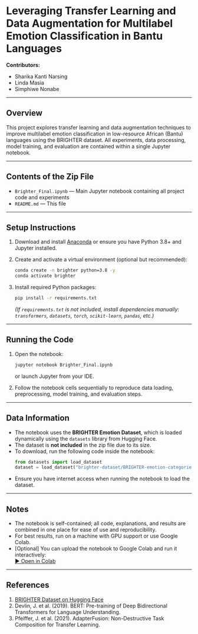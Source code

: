# Leveraging Transfer Learning and Data Augmentation for Multilabel Emotion Classification in Bantu Languages

**Contributors:**  
- Sharika Kanti Narsing  
- Linda Masia  
- Simphiwe Nonabe  

---

## Overview  
This project explores transfer learning and data augmentation techniques to improve multilabel emotion classification in low-resource African (Bantu) languages using the BRIGHTER dataset. All experiments, data processing, model training, and evaluation are contained within a single Jupyter notebook.

---

## Contents of the Zip File  
- `Brighter_Final.ipynb` — Main Jupyter notebook containing all project code and experiments  
- `README.md` — This file  

---

## Setup Instructions  

1. Download and install [Anaconda](https://www.anaconda.com/products/distribution) or ensure you have Python 3.8+ and Jupyter installed.

2. Create and activate a virtual environment (optional but recommended):  
   ```bash
   conda create -n brighter python=3.8 -y
   conda activate brighter
   ```

3. Install required Python packages:  
   ```bash
   pip install -r requirements.txt
   ```  
   *(If `requirements.txt` is not included, install dependencies manually: `transformers`, `datasets`, `torch`, `scikit-learn`, `pandas`, etc.)*

---

## Running the Code  

1. Open the notebook:  
   ```bash
   jupyter notebook Brighter_Final.ipynb
   ```  
   or launch Jupyter from your IDE.

2. Follow the notebook cells sequentially to reproduce data loading, preprocessing, model training, and evaluation steps.

---

## Data Information  

- The notebook uses the **BRIGHTER Emotion Dataset**, which is loaded dynamically using the `datasets` library from Hugging Face.  
- The dataset is **not included** in the zip file due to its size.  
- To download, run the following code inside the notebook:  
  ```python
  from datasets import load_dataset
  dataset = load_dataset("brighter-dataset/BRIGHTER-emotion-categories")
  ```  
- Ensure you have internet access when running the notebook to load the dataset.

---

## Notes  

- The notebook is self-contained; all code, explanations, and results are combined in one place for ease of use and reproducibility.  
- For best results, run on a machine with GPU support or use Google Colab.  
- [Optional] You can upload the notebook to Google Colab and run it interactively:  
  [▶️ Open in Colab](https://colab.research.google.com)

---

## References  
1. [BRIGHTER Dataset on Hugging Face](https://huggingface.co/datasets/brighter-dataset/BRIGHTER-emotion-categories)  
2. Devlin, J. et al. (2019). BERT: Pre-training of Deep Bidirectional Transformers for Language Understanding.  
3. Pfeiffer, J. et al. (2021). AdapterFusion: Non-Destructive Task Composition for Transfer Learning.
